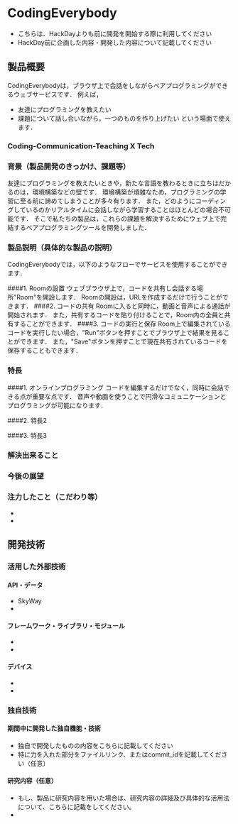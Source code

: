 # CodingEverybody

- こちらは、HackDayよりも前に開発を開始する際に利用してください
- HackDay前に企画した内容・開発した内容について記載してください

## 製品概要
CodingEverybodyは，ブラウザ上で会話をしながらペアプログラミングができるウェブサービスです．
例えば，
- 友達にプログラミングを教えたい
- 課題について話し合いながら，一つのものを作り上げたい
という場面で使えます．

### Coding-Communication-Teaching X Tech

### 背景（製品開発のきっかけ、課題等）
友達にプログラミングを教えたいときや，新たな言語を教わるときに立ちはだかるのは，環境構築などの壁です．
環境構築が煩雑なため，プログラミングの学習に至る前に諦めてしまうことが多々有ります．
また，どのようにコーディングしているのかリアルタイムに会話しながら学習することはほとんどの場合不可能です．
そこで私たちの製品は，これらの課題を解決するためにウェブ上で完結するペアプログラミングツールを開発しました．


### 製品説明（具体的な製品の説明）
CodingEverybodyでは，以下のようなフローでサービスを使用することができます．

####1. Roomの設置
ウェブブラウザ上で，コードを共有し会話する場所"Room"を開設します．
Roomの開設は，URLを作成するだけで行うことができます．
####2. コードの共有
Roomに入ると同時に，動画と音声による通話が開始されます．
また，共有するコードを貼り付けることで，Room内の全員と共有することができます．
####3. コードの実行と保存
Room上で編集されているコードを実行したい場合，"Run"ボタンを押すことでブラウザ上で結果を見ることができます．
また，"Save"ボタンを押すことで現在共有されているコードを保存することもできます．

### 特長
####1. オンラインプログラミング
コードを編集するだけでなく，同時に会話できる点が重要な点です．
音声や動画を使うことで円滑なコミュニケーションとプログラミングが可能になります．

####2. 特長2

####3. 特長3


### 解決出来ること
### 今後の展望
### 注力したこと（こだわり等）
* 
* 

## 開発技術
### 活用した外部技術
#### API・データ
* SkyWay
* 

#### フレームワーク・ライブラリ・モジュール
* 
* 

#### デバイス
* 
* 

### 独自技術
#### 期間中に開発した独自機能・技術
* 独自で開発したものの内容をこちらに記載してください
* 特に力を入れた部分をファイルリンク、またはcommit_idを記載してください（任意）

#### 研究内容（任意）
* もし、製品に研究内容を用いた場合は、研究内容の詳細及び具体的な活用法について、こちらに記載をしてください。
* 
